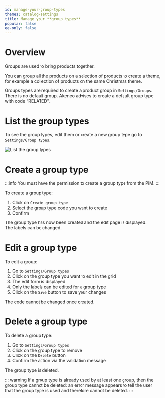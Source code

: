 ```yaml
---
id: manage-your-group-types
themes: catalog-settings
title: Manage your **group types**
popular: false
ee-only: false
---
```


# Overview

Groups are used to bring products together.

You can group all the products on a selection of products to create a theme, for example a collection of products on the same Christmas theme.

Groups types are required to create a product group in `Settings/Groups`.  
There is no default group. Akeneo advises to create a default group type with code “RELATED”.

# List the group types

To see the group types, edit them or create a new group type go to `Settings/Group types`.

![List the group types](Settings_GroupsTypes.png)

# Create a group type

:::info
You must have the permission to create a group type from the PIM.
:::

To create a group type:
1.  Click on `Create group type`
1.  Select the group type code you want to create
1.  Confirm

The group type has now been created and the edit page is displayed.  
The labels can be changed.

# Edit a group type

To edit a group:
1.  Go to `Settings/Group types`
1.  Click on the group type you want to edit in the grid
1.  The edit form is displayed
1.  Only the labels can be edited for a group type
1.  Click on the `Save` button to save your changes

The code cannot be changed once created.

# Delete a group type

To delete a group type:
1.  Go to `Settings/Group types`
1.  Click on the group type to remove
1.  Click on the `Delete` button
1.  Confirm the action via the validation message

The group type is deleted.

::: warning
If a group type is already used by at least one group, then the group type cannot be deleted: an error message appears to tell the user that the group type is used and therefore cannot be deleted.
:::
